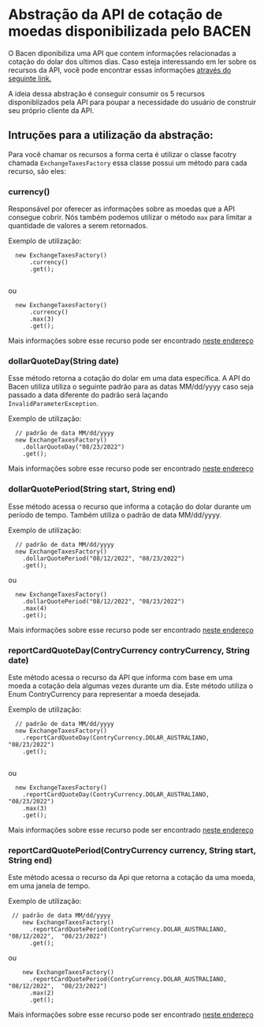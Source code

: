 # Abstração da API de cotação de moedas disponibilizada pelo BACEN

O Bacen diponibiliza uma API que contem informações relacionadas a cotação 
do dolar dos ultimos dias. Caso esteja interessando em ler sobre os recursos da 
API, você pode encontrar essas informações [através do seguinte link.](https://dadosabertos.bcb.gov.br/dataset/dolar-americano-usd-todos-os-boletins-diarios/resource/ae69aa94-4194-45a6-8bae-12904af7e176?inner_span=True)

A ideia dessa abstração é conseguir consumir os 5 recursos disponiblizados pela 
API para poupar a necessidade do usuário de construir seu próprio cliente da API.

## Intruções para a utilização da abstração:

Para você chamar os recursos a forma certa é utilizar o classe facotry chamada 
```ExchangeTaxesFactory``` essa classe possui um método para cada recurso, são eles:

### currency()

Responsável por oferecer as informações sobre as moedas que a API consegue 
cobrir. Nós também podemos utilizar o método ```max``` para limitar a quantidade 
de valores a serem retornados.

Exemplo de utilização: 

```
  new ExchangeTaxesFactory()
      .currency()
      .get();
      
```

ou 

```
  new ExchangeTaxesFactory()
      .currency()
      .max(3)
      .get();
```

Mais informações sobre esse recurso pode ser encontrado [neste endereço](https://olinda.bcb.gov.br/olinda/servico/PTAX/versao/v1/aplicacao#!/recursos/Moedas#eyJmb3JtdWxhcmlvIjp7IiRmb3JtYXQiOiJqc29uIiwiJHRvcCI6MTAwfX0=)

### dollarQuoteDay(String date)

Esse método retorna a cotação do dolar em uma data especifica. A API do Bacen utiliza 
utiliza o seguinte padrão para as datas MM/dd/yyyy caso seja passado a data diferente 
do padrão será laçando `InvalidParameterException`.

Exemplo de utilização: 

```
  // padrão de data MM/dd/yyyy
  new ExchangeTaxesFactory()
    .dollarQuoteDay("08/23/2022")
    .get();
```

Mais informações sobre esse recurso pode ser encontrado [neste endereço](https://olinda.bcb.gov.br/olinda/servico/PTAX/versao/v1/aplicacao#!/recursos/CotacaoDolarDia#eyJmb3JtdWxhcmlvIjp7IiRmb3JtYXQiOiJqc29uIiwiJHRvcCI6MTAwfX0=)

### dollarQuotePeriod(String start, String end)

Esse método acessa o recurso que informa a cotação do dolar durante um período
de tempo. Também utiliza o padrão de data MM/dd/yyyy.

Exemplo de utilização:

```
  // padrão de data MM/dd/yyyy
  new ExchangeTaxesFactory()
    .dollarQuotePeriod("08/12/2022", "08/23/2022")
    .get();

```
ou

```
  new ExchangeTaxesFactory()
    .dollarQuotePeriod("08/12/2022", "08/23/2022")
    .max(4)
    .get();
```

Mais informações sobre esse recurso pode ser encontrado [neste endereço](https://olinda.bcb.gov.br/olinda/servico/PTAX/versao/v1/aplicacao#!/recursos/CotacaoDolarPeriodo#eyJmb3JtdWxhcmlvIjp7IiRmb3JtYXQiOiJqc29uIiwiJHRvcCI6MTAwfX0=)

### reportCardQuoteDay(ContryCurrency contryCurrency, String date)

Este método acessa o recurso da API que informa com base em uma moeda 
a cotação dela algumas vezes durante um dia. Este método utiliza o Enum 
ContryCurrency para representar a moeda desejada.

Exemplo de utilização:

```
  // padrão de data MM/dd/yyyy
  new ExchangeTaxesFactory()
    .reportCardQuoteDay(ContryCurrency.DOLAR_AUSTRALIANO, "08/23/2022")
    .get();
  
 ```
 ou
 
 ```
   new ExchangeTaxesFactory()
     .reportCardQuoteDay(ContryCurrency.DOLAR_AUSTRALIANO, "08/23/2022")
     .max(3)
     .get();
 ```
 
Mais informações sobre esse recurso pode ser encontrado [neste endereço](https://olinda.bcb.gov.br/olinda/servico/PTAX/versao/v1/aplicacao#!/recursos/CotacaoMoedaDia#eyJmb3JtdWxhcmlvIjp7IiRmb3JtYXQiOiJqc29uIiwiJHRvcCI6MTAwfX0=)
 
 ### reportCardQuotePeriod(ContryCurrency currency, String start, String end)

Este método acessa o recurso da Api que retorna a cotação da uma moeda, em uma janela 
de tempo.

Exemplo de utilização: 

```
 // padrão de data MM/dd/yyyy
    new ExchangeTaxesFactory()
      .reportCardQuotePeriod(ContryCurrency.DOLAR_AUSTRALIANO, "08/12/2022",  "08/23/2022")
      .get();
```
ou

```
    new ExchangeTaxesFactory()
      .reportCardQuotePeriod(ContryCurrency.DOLAR_AUSTRALIANO, "08/12/2022",  "08/23/2022")
      .max(2)
      .get();
```

Mais informações sobre esse recurso pode ser encontrado [neste endereço](https://olinda.bcb.gov.br/olinda/servico/PTAX/versao/v1/aplicacao#!/recursos/CotacaoMoedaPeriodo#eyJmb3JtdWxhcmlvIjp7IiRmb3JtYXQiOiJqc29uIiwiJHRvcCI6MTAwfX0=)





